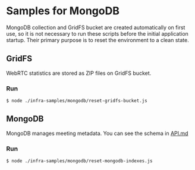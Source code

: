 # Samples for MongoDB

MongoDB collection and GridFS bucket are created automatically on first use, so it is not necessary to run these scripts before the initial application startup. Their primary purpose is to reset the environment to a clean state.

## GridFS
WebRTC statistics are stored as ZIP files on GridFS bucket.

### Run
```
$ node ./infra-samples/mongodb/reset-gridfs-bucket.js
```

## MongoDB
MongoDB manages meeting metadata. You can see the schema in [API.md](../../API.md#identity-request)

### Run
```
$ node ./infra-samples/mongodb/reset-mongodb-indexes.js
```